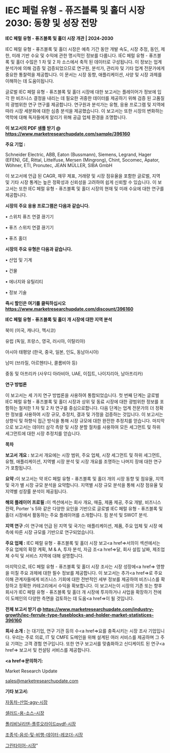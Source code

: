 # IEC 페럴 유형 - 퓨즈블록 및 홀더 시장 2030: 동향 및 성장 전망

<strong>IEC 페럴 유형 - 퓨즈블록 및 홀더 시장 개관 | 2024-2030</strong>

IEC 페럴 유형 - 퓨즈블록 및 홀더 시장은 예측 기간 동안 개발 속도, 시장 추정, 동인, 제한, 미래 기반 수요 및 수익에 관한 명시적인 정보를 다룹니다.  IEC 페럴 유형 - 퓨즈블록 및 홀더  수많은 1 차 및 2 차 소스에서 축적 된 데이터로 구성됩니다. 이 정보는 업계 분석가에 의해 검증 및 검증되었으므로 연구원, 분석가, 관리자 및 기타 업계 전문가에게 중요한 통찰력을 제공합니다. 이 문서는 시장 동향, 애플리케이션, 사양 및 시장 과제를 이해하는 데 도움이됩니다.

글로벌 IEC 페럴 유형 - 퓨즈블록 및 홀더 시장에 대한 보고서는 플레이어가 정보에 입각 한 비즈니스 결정을 내리는 데 필요한 귀중한 데이터를 제공하기 위해 검증 된 고품질의 광범위한 연구 연구를 제공합니다. 연구원과 분석가는 유형, 응용 프로그램 및 지역에 따라 시장 세분화에 대한 심층 분석을 제공했습니다. 이 보고서는 또한 시장의 변화하는 역학에 대해 독자들에게 알리기 위해 공급 업체 환경을 조명합니다.



<strong>이 보고서의 PDF 샘플 받기 @ <a href=https://www.marketresearchupdate.com/sample/396160>https://www.marketresearchupdate.com/sample/396160</a></strong>



<strong>주요 기업 :</strong>

Schneider Electric, ABB, Eaton (Bussmann), Siemens, Legrand, Hager (EFEN), GE, Rittal, Littelfuse, Mersen (Mingrong), Chint, Socomec, Apator, Wöhner, ETI, Pronutec, JEAN MÜLLER, SIBA GmbH

이 보고서에 언급 된 CAGR, 재무 제표, 거래량 및 시장 점유율을 포함한 글로벌, 지역 및 기타 시장 통계는 높은 정확성과 신뢰성을 고려하여 쉽게 신뢰할 수 있습니다. 이 보고서는 또한 IEC 페럴 유형 - 퓨즈블록 및 홀더 시장의 현재 및 미래 수요에 대한 연구를 제공합니다.



<strong>시장의 주요 응용 프로그램은 다음과 같습니다.</strong>

• 스위치 퓨즈 연결 끊기기

• 퓨즈 스위치 연결 끊기기

• 퓨즈 홀더



<strong>시장의 주요 유형은 다음과 같습니다.</strong>

• 산업 및 기계

• 건물

• 에너지와 유틸리티

• 정보 기술



<strong>즉시 할인은 여기를 클릭하십시오 <a href=https://www.marketresearchupdate.com/discount/396160>https://www.marketresearchupdate.com/discount/396160</a></strong>



<strong>IEC 페럴 유형 - 퓨즈블록 및 홀더 개 시장에 대한 지역 분석</strong>

북미 (미국, 캐나다, 멕시코)

유럽 (독일, 프랑스, 영국, 러시아, 이탈리아)

아시아 태평양 (한국, 중국, 일본, 인도, 동남아시아)

남미 (브라질, 아르헨티나, 콜롬비아 등)

중동 및 아프리카 (사우디 아라비아, UAE, 이집트, 나이지리아, 남아프리카)



<strong>연구 방법론</strong>

이 보고서는 세 가지 연구 방법론을 사용하여 통합되었습니다. 첫 번째 단계는 글로벌 IEC 페럴 유형 - 퓨즈블록 및 홀더 시장과 상위 및 동료 시장에 대한 광범위한 정보를 포함하는 철저한 1 차 및 2 차 연구를 중심으로합니다. 다음 단계는 업계 전문가의 더 정확한 정보를 사용하여 시장 규모, 추정치, 결과 및 가정을 검증하는 것입니다. 이 보고서는 상향식 및 하향식 접근 방식을 통해 시장 규모에 대한 완전한 추정치를 얻습니다. 마지막으로 보고서는 데이터 삼각 측량 및 시장 분할 절차를 사용하여 모든 세그먼트 및 하위 세그먼트에 대한 시장 추정치를 얻습니다.



<strong>목차</strong>



<strong>보고서 개요 :</strong> 보고서 개요에는 시장 범위, 주요 업체, 시장 세그먼트 및 하위 세그먼트, 유형, 애플리케이션, 지역별 시장 분석 및 시장 개요를 조명하는 나머지 장에 대한 연구가 포함됩니다.



<strong>요약 :</strong>이 보고서는 약 IEC 페럴 유형 - 퓨즈블록 및 홀더 개의 시장 동향 및 점유율, 지역 및 국가 별 시장 규모 분석을 요약합니다. 지역별 시장 규모 분석을 통해 시장 점유율 및 지역별 성장률 분석이 제공됩니다.



<strong>해외 플레이어 프로필 :</strong>이 섹션에서는 회사 개요, 매출, 제품 제공, 주요 개발, 비즈니스 전략, Porter 's 5와 같은 다양한 요인을 기반으로 글로벌 IEC 페럴 유형 - 퓨즈블록 및 홀더 시장에서 활동하는 주요 플레이어를 소개합니다. 힘 분석 및 SWOT 분석.



<strong>지역 연구 :</strong>이 연구에 언급 된 지역 및 국가는 애플리케이션, 제품, 주요 업체 및 시장 예측에 따른 시장 규모를 기반으로 연구되었습니다.



<strong>주요 업체 :</strong> IEC 페럴 유형 - 퓨즈블록 및 홀더 시장 보고<a href=>서의이 </a>섹션에서는 주요 업체의 확장 계획, M &amp; A, 투자 분석, 자금 조<a href=>달, 회</a>사 설립 날짜, 제조업체 수익 및 서비스 지역에 대해 설명합니다.


마지막으로, IEC 페럴 유형 - 퓨즈블록 및 홀더 시장 조사는 시장 성장에<a href=> 영향을 미칠 </a>주요 과제에 대한 필수 정보를 제공합니다. 이 보고서는 추가<a href=>로 주</a>요 이해 관계자들에게 비즈니스 기회에 대한 전반적인 세부 정보를 제공하여 비즈니스를 확장하고 정확한 카테고리에서 수익을 확보합니다. 이 보고서는이 시장의 기존 또는 향후 회사가 IEC 페럴 유형 - 퓨즈블록 및 홀더 개 시장에 투자하거나 사업을 확장하기 전에이 도메인의 다양한 측면을 검토하는 데 도움<a href=>이 될 </a>것입니다.



<strong>전체 보고서 받기 @ <a href=https://www.marketresearchupdate.com/industry-growth/iec-ferrule-type-fuseblocks-and-holder-market-statistices-396160>https://www.marketresearchupdate.com/industry-growth/iec-ferrule-type-fuseblocks-and-holder-market-statistices-396160</a></strong>



<strong>회사 소개 :</strong>
는 대기업, 연구 기관 등의 수<a href=>요를</a> 충족시키는 시장 조사 기업입니다. 우리는 주로 의료, IT 및 CMFE 도메인을 위해 설계된 여러 서비스를 제공하며 그 주요 기여는 고객 경험 연구입니다. 또한 연구 보고서를 맞춤화하고 신디케이트 된 연구<a href=> 보고서</a> 및 컨설팅 서비스를 제공합니다.



<strong><a href=>문의하기:</a></strong>

Market Research Update

sales@marketresearchupdate.com



<strong>기타 보고서:</strong>

<a href=https://www.linkedin.com/pulse/자동차-산업-agv-시장-진입-전략-및-위험-평가2029년-trend-tracking-tips-360-analysis/>자동차-산업-agv-시장</a>

<a href=https://www.linkedin.com/pulse/샐러드-용-소스-시장-현재-및-미래-성장-2029-data-dive-diaries-24-analysis-zvtvf/>샐러드-용-소스-시장</a>

<a href=https://www.linkedin.com/pulse/폴리비닐리덴-플루오라이드pvdf-시장-규모-및-성장-2023-at8qf/>폴리비닐리덴-플루오라이드pvdf-시장</a>

<a href=https://www.linkedin.com/pulse/조종석-음성-및-비행-데이터-레코더-시장-세분화-연구-목표-고객2030년-pozvf/>조종석-음성-및-비행-데이터-레코더-시장</a>

<a href=https://www.linkedin.com/pulse/그린타이어-시장-현재-및-미래-성장-2029-survey-spotlight-pro-24-analysis-wxnxf/>그린타이어-시장</a>"
